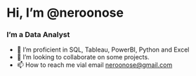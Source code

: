 # Hi, I’m @neroonose
### I’m a Data Analyst
- 🌱 I’m proficient in  SQL, Tableau, PowerBI, Python and Excel
- 💞️ I’m looking to collaborate on some projects.
- 📫 How to reach me vial email neroonose@gmail.com

<!---
neroonose/neroonose is a ✨ special ✨ repository because its `README.md` (this file) appears on your GitHub profile.
You can click the Preview link to take a look at your changes.
--->
